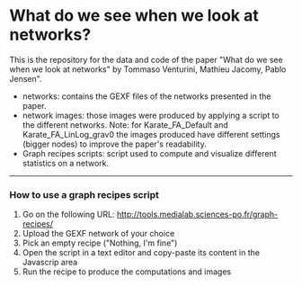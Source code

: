# What do we see when we look at networks?
This is the repository for the data and code of the paper "What do we see when we look at networks" by Tommaso Venturini, Mathieu Jacomy, Pablo Jensen".

* networks: contains the GEXF files of the networks presented in the paper.
* network images: those images were produced by applying a script to the different networks. Note: for Karate_FA_Default and Karate_FA_LinLog_grav0 the images produced have different settings (bigger nodes) to improve the paper's readability.
* Graph recipes scripts: script used to compute and visualize different statistics on a network.

---
### How to use a graph recipes script

1. Go on the following URL: http://tools.medialab.sciences-po.fr/graph-recipes/
2. Upload the GEXF network of your choice
3. Pick an empty recipe ("Nothing, I'm fine")
4. Open the script in a text editor and copy-paste its content in the Javascrip area
5. Run the recipe to produce the computations and images
